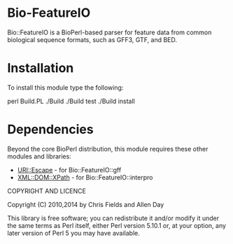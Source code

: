 # Bio-FeatureIO 

Bio::FeatureIO is a BioPerl-based parser for feature data from common biological
sequence formats, such as GFF3, GTF, and BED. 

# Installation

To install this module type the following:

   perl Build.PL
   ./Build
   ./Build test
   ./Build install

# Dependencies

Beyond the core BioPerl distribution, this module requires these other modules
and libraries:

* [URI::Escape](https://metacpan.org/pod/URI::Escape) - for Bio::FeatureIO::gff
* [XML::DOM::XPath](https://metacpan.org/pod/XML::DOM::XPath) - for Bio::FeatureIO::interpro

COPYRIGHT AND LICENCE

Copyright (C) 2010,2014 by Chris Fields and Allen Day

This library is free software; you can redistribute it and/or modify
it under the same terms as Perl itself, either Perl version 5.10.1 or,
at your option, any later version of Perl 5 you may have available.
